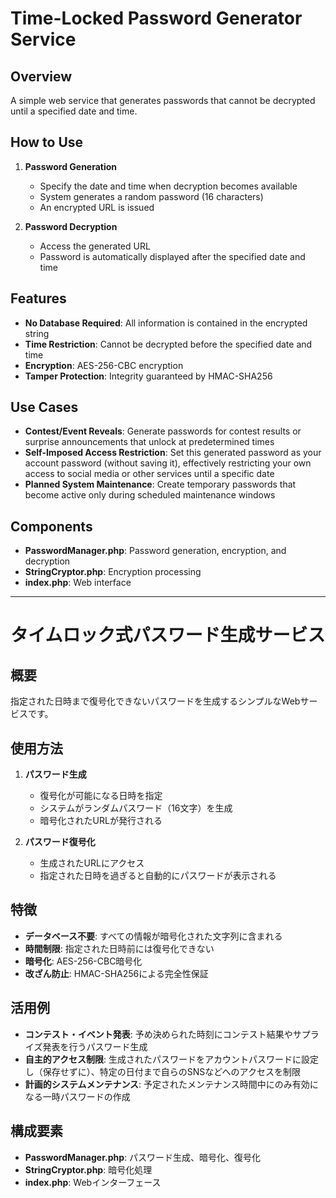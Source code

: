 # Time-Locked Password Generator Service

## Overview
A simple web service that generates passwords that cannot be decrypted until a specified date and time.

## How to Use
1. **Password Generation**
   - Specify the date and time when decryption becomes available
   - System generates a random password (16 characters)
   - An encrypted URL is issued

2. **Password Decryption**
   - Access the generated URL
   - Password is automatically displayed after the specified date and time

## Features
- **No Database Required**: All information is contained in the encrypted string
- **Time Restriction**: Cannot be decrypted before the specified date and time
- **Encryption**: AES-256-CBC encryption
- **Tamper Protection**: Integrity guaranteed by HMAC-SHA256

## Use Cases
- **Contest/Event Reveals**: Generate passwords for contest results or surprise announcements that unlock at predetermined times
- **Self-Imposed Access Restriction**: Set this generated password as your account password (without saving it), effectively restricting your own access to social media or other services until a specific date
- **Planned System Maintenance**: Create temporary passwords that become active only during scheduled maintenance windows

## Components
- **PasswordManager.php**: Password generation, encryption, and decryption
- **StringCryptor.php**: Encryption processing
- **index.php**: Web interface

---

# タイムロック式パスワード生成サービス

## 概要
指定された日時まで復号化できないパスワードを生成するシンプルなWebサービスです。

## 使用方法
1. **パスワード生成**
   - 復号化が可能になる日時を指定
   - システムがランダムパスワード（16文字）を生成
   - 暗号化されたURLが発行される

2. **パスワード復号化**
   - 生成されたURLにアクセス
   - 指定された日時を過ぎると自動的にパスワードが表示される

## 特徴
- **データベース不要**: すべての情報が暗号化された文字列に含まれる
- **時間制限**: 指定された日時前には復号化できない
- **暗号化**: AES-256-CBC暗号化
- **改ざん防止**: HMAC-SHA256による完全性保証

## 活用例
- **コンテスト・イベント発表**: 予め決められた時刻にコンテスト結果やサプライズ発表を行うパスワード生成
- **自主的アクセス制限**: 生成されたパスワードをアカウントパスワードに設定し（保存せずに）、特定の日付まで自らのSNSなどへのアクセスを制限
- **計画的システムメンテナンス**: 予定されたメンテナンス時間中にのみ有効になる一時パスワードの作成

## 構成要素
- **PasswordManager.php**: パスワード生成、暗号化、復号化
- **StringCryptor.php**: 暗号化処理
- **index.php**: Webインターフェース
